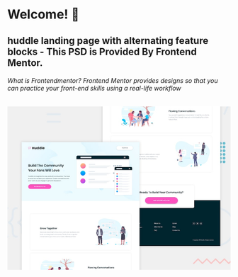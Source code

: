 # Welcome! 👋

## huddle landing page with alternating feature blocks - This PSD is Provided By Frontend Mentor.

###### What is Frontendmentor? Frontend Mentor provides designs so that you can practice your front-end skills using a real-life workflow

![Design preview for the Huddle landing page with alternating feature blocks coding challenge](./design/desktop-preview.jpg)

